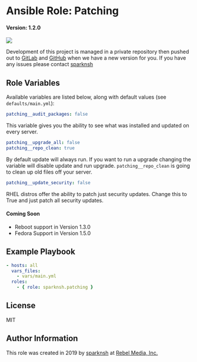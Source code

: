 # Ansible Role: Patching

#### Version: 1.2.0

[![](https://img.shields.io/badge/role-sparknsh.patching-blue.svg)](https://galaxy.ansible.com/sparknsh/patching)

Development of this project is managed in a private repository then pushed out to [GitLab](https://gitlab.com/sparknsh/ansible-role-patching) and [GitHub](https://github.com/sparknsh/ansible-role-patching) when we have a new version for you. If you have any issues please contact [sparknsh](https://www.sparknsh.com/contact?type=issue&name=ansible-role-patching)

## Role Variables

Available variables are listed below, along with default values (see `defaults/main.yml`):

```yaml
patching__audit_packages: false
```

This variable gives you the ability to see what was installed and updated on every server.

```yaml
patching__upgrade_all: false
patching__repo_clean: true
```

By default update will always run. If you want to run a upgrade changing the variable will disable update and run upgrade. `patching__repo_clean` is going to clean up old files off your server.

```yaml
patching__update_security: false
```

RHEL distros offer the ability to patch just security updates. Change this to True and just patch all security updates.

#### Coming Soon

  - Reboot support in Version 1.3.0
  - Fedora Support in Version 1.5.0

## Example Playbook

```yaml
- hosts: all
  vars_files:
    - vars/main.yml
  roles:
    - { role: sparknsh.patching }
```

## License

MIT

## Author Information

This role was created in 2019 by [sparknsh](https://www.sparknsh.com) at [Rebel Media, Inc.](https://www.rebelmedia.io/)
